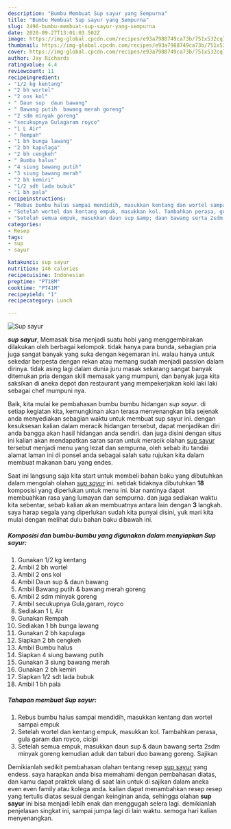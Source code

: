 ```yaml
---
description: "Bumbu Membuat Sup sayur yang Sempurna"
title: "Bumbu Membuat Sup sayur yang Sempurna"
slug: 2496-bumbu-membuat-sup-sayur-yang-sempurna
date: 2020-09-27T13:01:03.502Z
image: https://img-global.cpcdn.com/recipes/e93a7988749ca73b/751x532cq70/sup-sayur-foto-resep-utama.jpg
thumbnail: https://img-global.cpcdn.com/recipes/e93a7988749ca73b/751x532cq70/sup-sayur-foto-resep-utama.jpg
cover: https://img-global.cpcdn.com/recipes/e93a7988749ca73b/751x532cq70/sup-sayur-foto-resep-utama.jpg
author: Jay Richards
ratingvalue: 4.4
reviewcount: 11
recipeingredient:
- "1/2 kg kentang"
- "2 bh wortel"
- "2 ons kol"
- " Daun sup  daun bawang"
- " Bawang putih  bawang merah goreng"
- "2 sdm minyak goreng"
- "secukupnya Gulagaram royco"
- "1 L Air"
- " Rempah"
- "1 bh bunga lawang"
- "2 bh kapulaga"
- "2 bh cengkeh"
- " Bumbu halus"
- "4 siung bawang putih"
- "3 siung bawang merah"
- "2 bh kemiri"
- "1/2 sdt lada bubuk"
- "1 bh pala"
recipeinstructions:
- "Rebus bumbu halus sampai mendidih, masukkan kentang dan wortel sampai empuk"
- "Setelah wortel dan kentang empuk, masukkan kol. Tambahkan perasa, gula garam dan royco, cicipi"
- "Setelah semua empuk, masukkan daun sup &amp; daun bawang serta 2sdm minyak goreng kemudian aduk dan taburi duo bawang goreng. Sajikan"
categories:
- Resep
tags:
- sup
- sayur

katakunci: sup sayur 
nutrition: 146 calories
recipecuisine: Indonesian
preptime: "PT18M"
cooktime: "PT41M"
recipeyield: "1"
recipecategory: Lunch

---
```



![Sup sayur](https://img-global.cpcdn.com/recipes/e93a7988749ca73b/751x532cq70/sup-sayur-foto-resep-utama.jpg)

<b><i>sup sayur</i></b>, Memasak bisa menjadi suatu hobi yang menggembirakan dilakukan oleh berbagai kelompok. tidak hanya para bunda, sebagian pria juga sangat banyak yang suka dengan kegemaran ini. walau hanya untuk sekedar berpesta dengan rekan atau memang sudah menjadi passion dalam dirinya. tidak asing lagi dalam dunia juru masak sekarang sangat banyak ditemukan pria dengan skill memasak yang mumpuni, dan banyak juga kita saksikan di aneka depot dan restaurant yang mempekerjakan koki laki laki sebagai chef mumpuni nya.

Baik, kita mulai ke pembahasan bumbu bumbu hidangan <i>sup sayur</i>. di setiap kegiatan kita, kemungkinan akan terasa menyenangkan bila sejenak anda menyediakan sebagian waktu untuk membuat sup sayur ini. dengan kesuksesan kalian dalam meracik hidangan tersebut, dapat menjadikan diri anda bangga akan hasil hidangan anda sendiri. dan juga disini dengan situs ini kalian akan mendapatkan saran saran untuk meracik olahan <u>sup sayur</u> tersebut menjadi menu yang lezat dan sempurna, oleh sebab itu tandai alamat laman ini di ponsel anda sebagai salah satu rujukan kita dalam membuat makanan baru yang endes.




Saat ini langsung saja kita start untuk membeli bahan baku yang dibutuhkan dalam mengolah olahan <u><i>sup sayur</i></u> ini. setidak tidaknya dibutuhkan <b>18</b> komposisi yang diperlukan untuk menu ini. biar nantinya dapat membuahkan rasa yang lumayan dan sempurna. dan juga sediakan waktu kita sebentar, sebab kalian akan membuatnya antara lain dengan <b>3</b> langkah. saya harap segala yang diperlukan sudah kita punyai disini, yuk mari kita mulai dengan melihat dulu bahan baku dibawah ini.

<!--inarticleads1-->

##### Komposisi dan bumbu-bumbu yang digunakan dalam menyiapkan Sup sayur:

1. Gunakan 1/2 kg kentang
1. Ambil 2 bh wortel
1. Ambil 2 ons kol
1. Ambil  Daun sup &amp; daun bawang
1. Ambil  Bawang putih &amp; bawang merah goreng
1. Ambil 2 sdm minyak goreng
1. Ambil secukupnya Gula,garam, royco
1. Sediakan 1 L Air
1. Gunakan  Rempah
1. Sediakan 1 bh bunga lawang
1. Gunakan 2 bh kapulaga
1. Siapkan 2 bh cengkeh
1. Ambil  Bumbu halus
1. Siapkan 4 siung bawang putih
1. Gunakan 3 siung bawang merah
1. Gunakan 2 bh kemiri
1. Siapkan 1/2 sdt lada bubuk
1. Ambil 1 bh pala




<!--inarticleads2-->

##### Tahapan membuat Sup sayur:

1. Rebus bumbu halus sampai mendidih, masukkan kentang dan wortel sampai empuk
1. Setelah wortel dan kentang empuk, masukkan kol. Tambahkan perasa, gula garam dan royco, cicipi
1. Setelah semua empuk, masukkan daun sup &amp; daun bawang serta 2sdm minyak goreng kemudian aduk dan taburi duo bawang goreng. Sajikan




Demikianlah sedikit pembahasan olahan tentang resep <u>sup sayur</u> yang endess. saya harapkan anda bisa memahami dengan pembahasan diatas, dan kamu dapat praktek ulang di saat lain untuk di sajikan dalam aneka even even family atau kolega anda. kalian dapat menambahkan resep resep yang tertulis diatas sesuai dengan keinginan anda, sehingga olahan <b>sup sayur</b> ini bisa menjadi lebih enak dan menggugah selera lagi. demikianlah penjelasan singkat ini, sampai jumpa lagi di lain waktu. semoga hari kalian menyenangkan.
